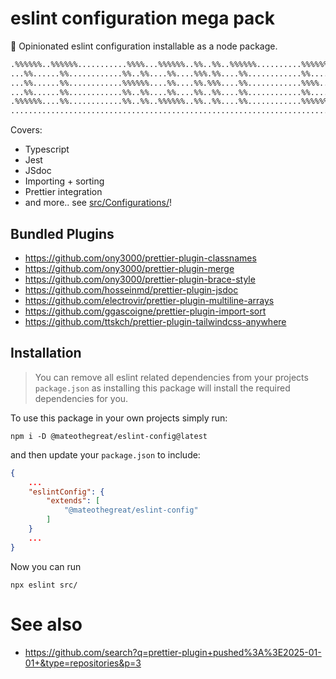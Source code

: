# eslint configuration mega pack

:monocle_face: Opinionated eslint configuration installable as a node package.

```bash
.%%%%%%..%%%%%%...........%%%%...%%%%%%..%%..%%..%%%%%%..........%%%%%%...%%%%....%%%%...%%..%%.
...%%......%%............%%..%%....%%....%%%.%%....%%............%%......%%..%%..%%.......%%%%..
...%%......%%............%%%%%%....%%....%%.%%%....%%............%%%%....%%%%%%...%%%%.....%%...
...%%......%%............%%..%%....%%....%%..%%....%%............%%......%%..%%......%%....%%...
.%%%%%%....%%............%%..%%..%%%%%%..%%..%%....%%............%%%%%%..%%..%%...%%%%.....%%...
................................................................................................
```

Covers:

* Typescript
* Jest
* JSdoc
* Importing + sorting
* Prettier integration
* and more.. see [src/Configurations/](src/Configurations)!

## Bundled Plugins

* <https://github.com/ony3000/prettier-plugin-classnames>
* <https://github.com/ony3000/prettier-plugin-merge>
* <https://github.com/ony3000/prettier-plugin-brace-style>
* <https://github.com/hosseinmd/prettier-plugin-jsdoc>
* https://github.com/electrovir/prettier-plugin-multiline-arrays
* https://github.com/ggascoigne/prettier-plugin-import-sort
* https://github.com/ttskch/prettier-plugin-tailwindcss-anywhere

## Installation

> You can remove all eslint related dependencies from your
> projects `package.json` as installing this package will
> install the required dependencies for you.

To use this package in your own projects simply run:

```shell
npm i -D @mateothegreat/eslint-config@latest
```

and then update your `package.json` to include:

```json
{
    ...
    "eslintConfig": {
        "extends": [
            "@mateothegreat/eslint-config"
        ]
    }
    ...
}
```

Now you can run

```shell
npx eslint src/
```

# See also

* <https://github.com/search?q=prettier-plugin+pushed%3A%3E2025-01-01+&type=repositories&p=3>
